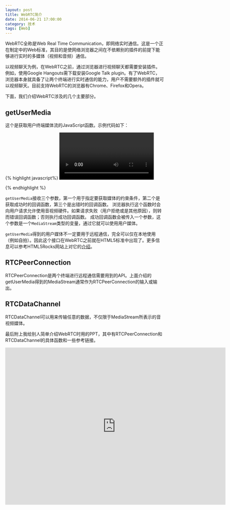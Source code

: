 ```yaml
---
layout: post
title: WebRTC简介
date: 2014-06-21 17:00:00
category: 技术
tags: [Web]
---
```


WebRTC全称是Web Real Time Communication，即网络实时通信。这是一个正在制定中的Web标准，其目的是使网络浏览器之间在不依赖别的插件的前提下能够进行实时的多媒体（视频和音频）通信。

<!--more-->

以视频聊天为例，在WebRTC之前，通过浏览器进行视频聊天都需要安装插件。例如，使用Google Hangouts需下载安装Google Talk plugin。有了WebRTC，浏览器本身就具备了让两个终端进行实时通信的能力，用户不需要额外的插件就可以视频聊天。目前支持WebRTC的浏览器有Chrome、Firefox和Opera。

下面，我们介绍WebRTC涉及的几个主要部分。

## getUserMedia

这个是获取用户终端媒体流的JavaScript函数。示例代码如下：

{% highlight javascript%}
<video autoplay></video>

<script>
  var errorCallback = function(e) {
    console.log('Rejected!', e);
  };

  var successCallback = function(localMediaStream) {
    var video = document.querySelector('video');
    video.src = window.URL.createObjectURL(localMediaStream);
  };
  
  var constrains = {audio: true, video: true};
  
  navigator.getUserMedia(constrains, successCallback, errorCallback);
</script>
{% endhighlight %}

`getUserMedia`接收三个参数，第一个用于指定要获取媒体的约束条件，第二个是获取成功时的回调函数，第三个是出错时的回调函数。
浏览器执行这个函数时会向用户请求允许使用音视频硬件。如果请求失败（用户拒绝或是其他原因），则转而错误回调函数；否则执行成功回调函数。
成功回调函数会被传入一个参数，这个参数是一个`MediaStream`类型的变量，通过它就可以使用用户媒体。

`getUserMedia`得到的用户媒体不一定要用于远程通信，完全可以仅在本地使用（例如自拍）。因此这个接口在WebRTC之前就在HTML5标准中出现了。更多信息可以参考HTML5Rocks网站上对它的[介绍](http://www.html5rocks.com/en/tutorials/getusermedia/intro/)。

## RTCPeerConnection

RTCPeerConnection是两个终端进行远程通信需要用到的API。上面介绍的getUserMedia得到的MediaStream通常作为RTCPeerConnection的输入或输出。

## RTCDataChannel

RTCDataChannel可以用来传输任意的数据，不仅限于MediaStream所表示的音视频媒体。

最后附上我给别人简单介绍WebRTC时用的PPT，其中有RTCPeerConnection和RTCDataChannel的具体函数和一些参考链接。

<iframe src="https://onedrive.live.com/embed?cid=8B504C1595CD3973&resid=8B504C1595CD3973%2127643&authkey=AIP8GTYzfq9pIHY&em=2" width="700" height="500" frameborder="0" scrolling="no"></iframe>
